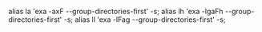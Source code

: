 

alias la 'exa -axF --group-directories-first' -s;
alias lh 'exa -lgaFh --group-directories-first' -s;
alias ll 'exa -lFag --group-directories-first' -s;
